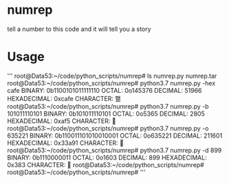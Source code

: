 # numrep
tell a number to this code and it will tell you a story


# Usage
'''
root@Data53:~/code/python_scripts/numrep# ls
numrep.py  numrep.tar
root@Data53:~/code/python_scripts/numrep# python3.7 numrep.py -hex cafe
BINARY: 0b1100101011111110
OCTAL: 0o145376
DECIMAL: 51966
HEXADECIMAL: 0xcafe
CHARACTER: 쫾
root@Data53:~/code/python_scripts/numrep# python3.7 numrep.py -b 101011110101
BINARY: 0b101011110101
OCTAL: 0o5365
DECIMAL: 2805
HEXADECIMAL: 0xaf5
CHARACTER: ૵
root@Data53:~/code/python_scripts/numrep# python3.7 numrep.py -o 635221
BINARY: 0b110011101010010001
OCTAL: 0o635221
DECIMAL: 211601
HEXADECIMAL: 0x33a91
CHARACTER: 𳪑
root@Data53:~/code/python_scripts/numrep# python3.7 numrep.py -d 899
BINARY: 0b1110000011
OCTAL: 0o1603
DECIMAL: 899
HEXADECIMAL: 0x383
CHARACTER: ΃
root@Data53:~/code/python_scripts/numrep# 
root@Data53:~/code/python_scripts/numrep# 
'''
